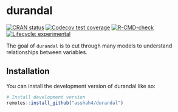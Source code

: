 
<!-- README.md is generated from README.Rmd. Please edit that file -->

# durandal

<!-- badges: start -->

[![CRAN
status](https://www.r-pkg.org/badges/version/durandal)](https://CRAN.R-project.org/package=durandal)
[![Codecov test
coverage](https://codecov.io/gh/asshah4/durandal/branch/main/graph/badge.svg)](https://app.codecov.io/gh/asshah4/durandal?branch=main)
[![R-CMD-check](https://github.com/asshah4/durandal/workflows/R-CMD-check/badge.svg)](https://github.com/asshah4/durandal/actions)
[![Lifecycle:
experimental](https://img.shields.io/badge/lifecycle-experimental-orange.svg)](https://lifecycle.r-lib.org/articles/stages.html#experimental)

<!-- badges: end -->

The goal of `durandal` is to cut through many models to understand
relationships between variables.

## Installation

You can install the development version of durandal like so:

``` r
# Install development version
remotes::install_github("asshah4/durandal")
```
